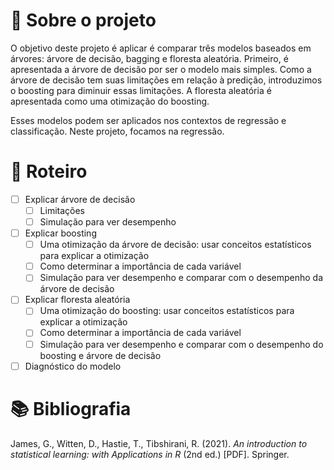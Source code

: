 # 🔎 Sobre o projeto

O objetivo deste projeto é aplicar é comparar três modelos baseados em árvores: árvore de decisão, bagging e floresta aleatória. Primeiro, é apresentada a árvore de decisão por ser o modelo mais simples. Como a árvore de decisão tem suas limitações em relação à predição, introduzimos o boosting para diminuir essas limitações. A floresta aleatória é apresentada como uma otimização do boosting.

Esses modelos podem ser aplicados nos contextos de regressão e classificação. Neste projeto, focamos na regressão.

# 📝 Roteiro

- [ ] Explicar árvore de decisão
  - [ ] Limitações
  - [ ] Simulação para ver desempenho
- [ ] Explicar boosting
  - [ ] Uma otimização da árvore de decisão: usar conceitos estatísticos para explicar a otimização
  - [ ] Como determinar a importância de cada variável
  - [ ] Simulação para ver desempenho e comparar com o desempenho da árvore de decisão
- [ ] Explicar floresta aleatória
  - [ ] Uma otimização do boosting: usar conceitos estatísticos para explicar a otimização
  - [ ] Como determinar a importância de cada variável
  - [ ] Simulação para ver desempenho e comparar com o desempenho do boosting e árvore de decisão
- [ ] Diagnóstico do modelo

# 📚 Bibliografia

James, G., Witten, D., Hastie, T., Tibshirani, R. (2021). *An introduction to statistical learning: with Applications in R* (2nd ed.) [PDF]. Springer.
